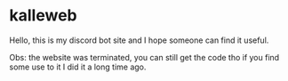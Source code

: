# kalleweb
Hello, this is my discord bot site and I hope someone can find it useful.

Obs: the website was terminated, you can still get the code tho if you find some use to it I did it a long time ago.
